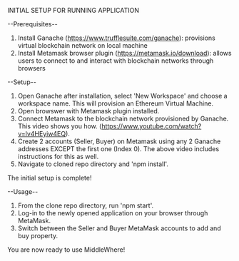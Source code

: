INITIAL SETUP FOR RUNNING APPLICATION

--Prerequisites--
1. Install Ganache (https://www.trufflesuite.com/ganache): provisions virtual blockchain network on local machine
2. Install Metamask browser plugin (https://metamask.io/download): allows users to connect to and interact with blockchain networks through browsers

--Setup--
1. Open Ganache after installation, select 'New Workspace' and choose a workspace name. This will provision an Ethereum Virtual Machine.
2. Open browswer with Metamask plugin installed.
3. Connect Metamask to the blockchain network provisioned by Ganache. This video shows you how. (https://www.youtube.com/watch?v=lv4HEyiw4EQ).
4. Create 2 accounts (Seller, Buyer) on Metamask using any 2 Ganache addresses EXCEPT the first one (Index 0). The above video includes instructions for this as well.
5. Navigate to cloned repo directory and 'npm install'.

The initial setup is complete! 

--Usage--
1. From the clone repo directory, run 'npm start'.
2. Log-in to the newly opened application on your browser through MetaMask.
3. Switch between the Seller and Buyer MetaMask accounts to add and buy property.

You are now ready to use MiddleWhere! 